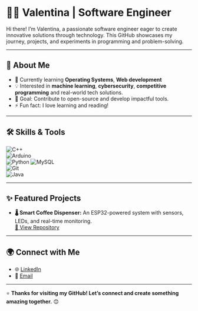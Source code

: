 # 👩‍💻 Valentina | Software Engineer  

Hi there! I’m Valentina, a passionate software engineer eager to create innovative solutions through technology. This GitHub showcases my journey, projects, and experiments in programming and problem-solving.  

---

## 🚀 About Me  

- 🌱 Currently learning **Operating Systems**, **Web development**
- 💡 Interested in **machine learning**, **cybersecurity**, **competitive programming** and real-world tech solutions.  
- 🎯 Goal: Contribute to open-source and develop impactful tools.  
- ⚡ Fun fact: I love learning and reading!  

---

## 🛠️ Skills & Tools  

![C++](https://img.shields.io/badge/-C++-00599C?style=flat&logo=c%2B%2B&logoColor=white)  
![Arduino](https://img.shields.io/badge/-Arduino-00979D?style=flat&logo=arduino&logoColor=white)  
![Python](https://img.shields.io/badge/-Python-3776AB?style=flat&logo=python&logoColor=white)
![MySQL](https://img.shields.io/badge/-MySQL-4479A1?style=flat&logo=mysql&logoColor=white)  
![Git](https://img.shields.io/badge/-Git-F05032?style=flat&logo=git&logoColor=white)  
![Java](https://img.shields.io/badge/-Java-007396?style=flat&logo=java&logoColor=white)

---

## ✨ Featured Projects  

- **🌡️ Smart Coffee Dispenser:** An ESP32-powered system with sensors, LEDs, and real-time monitoring.  
  [🔗 View Repository](#)  


---

## 🌍 Connect with Me  

- 🌐 [LinkedIn](https://www.linkedin.com/in/valentinacastropineda/)  
- 💌 [Email](mailto:vali150410@gmail.com)  

---

⭐ **Thanks for visiting my GitHub! Let’s connect and create something amazing together.** 😊
